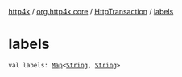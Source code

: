 [http4k](../../index.md) / [org.http4k.core](../index.md) / [HttpTransaction](index.md) / [labels](./labels.md)

# labels

`val labels: `[`Map`](https://kotlinlang.org/api/latest/jvm/stdlib/kotlin.collections/-map/index.html)`<`[`String`](https://kotlinlang.org/api/latest/jvm/stdlib/kotlin/-string/index.html)`, `[`String`](https://kotlinlang.org/api/latest/jvm/stdlib/kotlin/-string/index.html)`>`